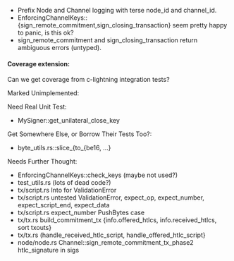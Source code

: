 
* Prefix Node and Channel logging with terse node_id and channel_id.
* EnforcingChannelKeys::{sign_remote_commitment,sign_closing_transaction}
  seem pretty happy to panic, is this ok?
* sign_remote_commitment and sign_closing_transaction return ambiguous errors (untyped).

#### Coverage extension:

Can we get coverage from c-lightning integration tests?

Marked Unimplemented:

Need Real Unit Test:

* MySigner::get_unilateral_close_key

Get Somewhere Else, or Borrow Their Tests Too?:

* byte_utils.rs::slice_{to_{be16, ...}

Needs Further Thought:

* EnforcingChannelKeys::check_keys (maybe not used?)
* test_utils.rs (lots of dead code?)
* tx/script.rs Into<String> for ValidationError
* tx/script.rs untested ValidationError, expect_op, expect_number, expect_script_end, expect_data
* tx/script.rs expect_number PushBytes case
* tx/tx.rs build_commitment_tx {info.offered_htlcs, info.received_htlcs, sort txouts}
* tx/tx.rs (handle_received_htlc_script, handle_offered_htlc_script}
* node/node.rs Channel::sign_remote_commitment_tx_phase2 htlc_signature in sigs

